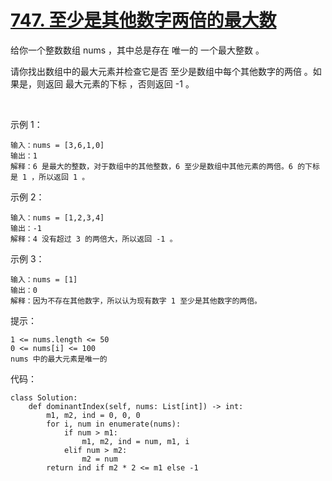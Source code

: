 # [747. 至少是其他数字两倍的最大数](https://leetcode.cn/problems/largest-number-at-least-twice-of-others/)

给你一个整数数组 nums ，其中总是存在 唯一的 一个最大整数 。

请你找出数组中的最大元素并检查它是否 至少是数组中每个其他数字的两倍 。如果是，则返回 最大元素的下标 ，否则返回 -1 。

 

示例 1：
```
输入：nums = [3,6,1,0]
输出：1
解释：6 是最大的整数，对于数组中的其他整数，6 至少是数组中其他元素的两倍。6 的下标是 1 ，所以返回 1 。
```
示例 2：
```
输入：nums = [1,2,3,4]
输出：-1
解释：4 没有超过 3 的两倍大，所以返回 -1 。
```
示例 3：
```
输入：nums = [1]
输出：0
解释：因为不存在其他数字，所以认为现有数字 1 至少是其他数字的两倍。
```

提示：
```
1 <= nums.length <= 50
0 <= nums[i] <= 100
nums 中的最大元素是唯一的
```

代码：
```python3
class Solution:
    def dominantIndex(self, nums: List[int]) -> int:
        m1, m2, ind = 0, 0, 0
        for i, num in enumerate(nums):
            if num > m1:
                m1, m2, ind = num, m1, i
            elif num > m2:
                m2 = num
        return ind if m2 * 2 <= m1 else -1
```